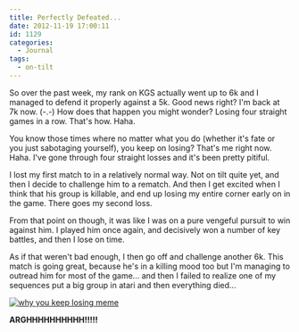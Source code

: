 ```yaml
---
title: Perfectly Defeated...
date: 2012-11-19 17:00:11
id: 1129
categories:
  - Journal
tags:
  - on-tilt
---
```


So over the past week, my rank on KGS actually went up to 6k and I managed to defend it properly against a 5k. Good news right? I'm back at 7k now. (-.-) How does that happen you might wonder? Losing four straight games in a row. That's how. Haha.

You know those times where no matter what you do (whether it's fate or you just sabotaging yourself), you keep on losing? That's me right now. Haha. I've gone through four straight losses and it's been pretty pitiful.

I lost my first match to in a relatively normal way. Not on tilt quite yet, and then I decide to challenge him to a rematch. And then I get excited when I think that his group is killable, and end up losing my entire corner early on in the game. There goes my second loss.

From that point on though, it was like I was on a pure vengeful pursuit to win against him. I played him once again, and decisively won a number of key battles, and then I lose on time.

As if that weren't bad enough, I then go off and challenge another 6k. This match is going great, because he's in a killing mood too but I'm managing to outread him for most of the game... and then I failed to realize one of my sequences put a big group in atari and then everything died...

[![why you keep losing meme](http://www.bengozen.com/wp-content/uploads/2012/11/losingmeme-300x225.jpg "Y u keep losing")](http://www.bengozen.com/wp-content/uploads/2012/11/losingmeme.jpg)

**ARGHHHHHHHHHH!!!!!**